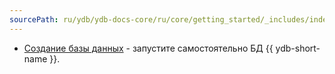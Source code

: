 ```yaml
---
sourcePath: ru/ydb/ydb-docs-core/ru/core/getting_started/_includes/index/create_db.md
---
```

* [Создание базы данных](../../create_db.md) - запустите самостоятельно БД {{ ydb-short-name }}.
